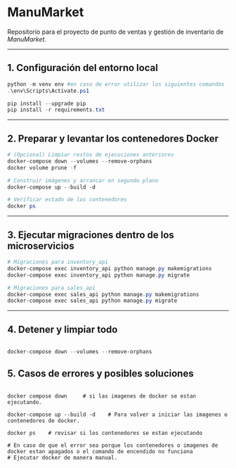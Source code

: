 # ManuMarket  
Repositorio para el proyecto de punto de ventas y gestión de inventario de *ManuMarket*.

---

## 1. Configuración del entorno local

```powershell
python -m venv env #en caso de error utilizar los siguientes comandos
.\env\Scripts\Activate.ps1

pip install --upgrade pip
pip install -r requirements.txt
```

---

## 2. Preparar y levantar los contenedores Docker

```powershell
# (Opcional) Limpiar restos de ejecuciones anteriores
docker-compose down --volumes --remove-orphans
docker volume prune -f

# Construir imágenes y arrancar en segundo plano
docker-compose up --build -d

# Verificar estado de los contenedores
docker ps

```

---

## 3. Ejecutar migraciones dentro de los microservicios

```powershell
# Migraciones para inventory_api
docker-compose exec inventory_api python manage.py makemigrations
docker-compose exec inventory_api python manage.py migrate

# Migraciones para sales_api
docker-compose exec sales_api python manage.py makemigrations
docker-compose exec sales_api python manage.py migrate

```
---

## 4. Detener y limpiar todo

```powershell

docker-compose down --volumes --remove-orphans

```
## 5. Casos de errores y posibles soluciones

``` Error en postman "socket hang up"

docker compose down     # si las imagenes de docker se estan ejecutando.

docker-compose up --build -d    # Para volver a iniciar las imagenes o contenedores de docker.

docker ps    # revisar si los contenedores se estan ejecutando

# En caso de que el error sea porque los contenedores o imagenes de docker estan apagados o el comando de encendido no funciona
# Ejecutar docker de manera manual.

